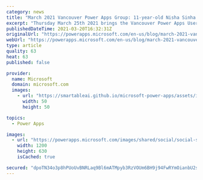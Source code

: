 ```yaml
---
category: news
title: "March 2021 Vancouver Power Apps Group: 11-year-old Nisha Sinha walks through creating a kudos solution with Power Apps"
excerpt: "Thursday March 25th 2021 brings the Vancouver Power Apps User Group a very special presenter. We have one of the Microsoft staff&#8217;s daughter, Naisha Sinha an 11 year old grade 6 student covering how she created a kudos app for her school in Vancouver Canada."
publishedDateTime: 2021-03-20T16:32:31Z
originalUrl: "https://powerapps.microsoft.com/en-us/blog/march-2021-vancouver-power-apps-group-11-year-old-nisha-sinha-walks-through-creating-a-kudos-solution-with-power-apps/"
webUrl: "https://powerapps.microsoft.com/en-us/blog/march-2021-vancouver-power-apps-group-11-year-old-nisha-sinha-walks-through-creating-a-kudos-solution-with-power-apps/"
type: article
quality: 63
heat: 63
published: false

provider:
  name: Microsoft
  domain: microsoft.com
  images:
    - url: "https://smartableai.github.io/microsoft-power-apps/assets/images/organizations/microsoft.com-50x50.jpg"
      width: 50
      height: 50

topics:
  - Power Apps

images:
  - url: "https://powerapps.microsoft.com/images/shared/social/social-share-post-ignite.png"
    width: 1200
    height: 630
    isCached: true

secured: "dpoTN34o3p8hPUoUvBNRLaq9Bl6mATMpyb3RzVOUm6BH9j94FwRYmOianbU2svlfvU2QG6yHYO+imRkMU0RI+mnpMBGWxfxDht7hgMxBw0bvZxRc6C44LDYtH0u0UxAX2UdPoc82me2cF3ZfxWWA3FCUNYJWxCdBCypOkBmOIEnex5ZCxhnv36aowzfDKcOVtooQen5EuntOM75O5pmdMXwFk/fET7ZqN9J0y+HkgppgIxq6QrzRNCr39I3/nFJ0z2Y4M+NVGIgz2ei3K0NNrHFV+ATIOcsRPo+4L0A7qmK+RMNnfsreCth+g5ML6DsG7uwq55oN538CNW/qUr/NukgvspcOC2DUumNA9rjp3ng=;px43IUyyOwFIAZy85bYGUw=="
---
```


